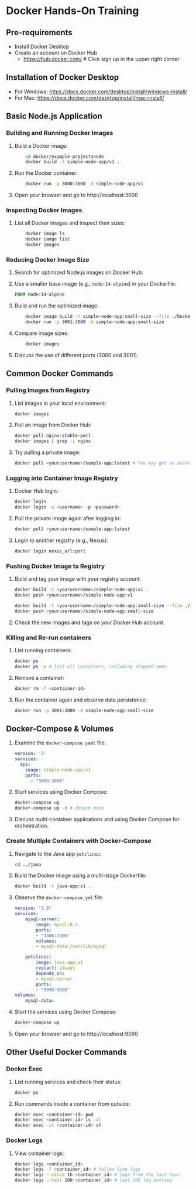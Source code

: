 # Docker Hands-On Training

## Pre-requirements
- Install Docker Desktop
- Create an account on Docker Hub
    - https://hub.docker.com/ # Click sign up in the upper right corner

## Installation of Docker Desktop
- For Windows: https://docs.docker.com/desktop/install/windows-install/
- For Mac: https://docs.docker.com/desktop/install/mac-install/

## Basic Node.js Application

### Building and Running Docker Images

1. Build a Docker image:
    ```bash
        cd docker/example-projectsnode
        docker build -t simple-node-app/v1 .
    ```

2. Run the Docker container:
    ```bash
        docker run -p 3000:3000 -d simple-node-app/v1
    ```

3. Open your browser and go to http://localhost:3000

### Inspecting Docker Images

1. List all Docker images and inspect their sizes:
    ```bash
        docker image ls
        docker iamge list
        docker images
    ```

### Reducing Docker Image Size

1. Search for optimized Node.js images on Docker Hub:

2. Use a smaller base image (e.g., `node:14-alpine`) in your Dockerfile:
    ```Dockerfile
    FROM node:14-alpine
    ```
3. Build and run the optimized image:
    ```bash
        docker image build -t simple-node-app:small-size --file ./Dockerfile-small-size .
        docker run -p 3001:3000 -d simple-node-app:small-size 
    ```

4. Compare image sizes:
    ```bash
        docker images 
    ```
5. Discuss the use of different ports (3000 and 3001).

## Common Docker Commands

### Pulling Images from Registry

1. List images in your local environment:
    ```bash
    docker images
    ```
2. Pull an image from Docker Hub:
    ```bash
    docker pull nginx:stable-perl
    docker images | grep -i nginx
    ```
3. Try pulling a private image:
    ```bash
    docker pull <yourusername>/sample-app:latest # You may get an access denied error, try again after docker login
    ```

### Logging into Container Image Registry
1. Docker Hub login:
    ```bash
    docker login
    docker login -u <username> -p <password>
    ```
2. Pull the private image again after logging in:
    ```bash
    docker pull <yourusername>/sample-app:latest
    ```
3. Login to another registry (e.g., Nexus):
    ```bash
    docker login nexus_url:port
    ```

### Pushing Docker Image to Registry
1. Build and tag your image with your registry account:
    ```bash
    docker build -t <yourusername>/simple-node-app:v1 .
    docker push <yourusername>/simple-node-app:v1

    docker build -t <yourusername>/simple-node-app:small-size --file ./Dockerfile-small-size .
    docker push <yourusername>/simple-node-app:small-size
    ```
2. Check the new images and tags on your Docker Hub account.

### Killing and Re-run containers
1. List running containers:
    ```bash
    docker ps
    docker ps -a # list all containers, including stopped ones
    ```
2. Remove a container:
    ```bash
    docker rm -f <container-id>
    ```
3. Run the container again and observe data persistence:
    ```bash
    docker run -p 3001:3000 -d simple-node-app:small-size
    ```


## Docker-Compose & Volumes
1. Examine the `docker-compose.yaml` file:
    ```yaml
    version: '3'
    services:
      app:
        image: simple-node-app:v1
        ports:
          - "3000:3000"
    ```
2. Start services using Docker Compose:
    ```bash
    docker-compose up
    docker-compose up -d # detach mode
    ```
3. Discuss multi-container applications and using Docker Compose for orchestration.

### Create Multiple Containers with Docker-Compose
1. Navigate to the Java app `petclinic`:
    ```bash
    cd ../java
    ```
2. Build the Docker image using a multi-stage Dockerfile:
    ```bash
    docker build -t java-app:v1 .
    ```
3. Observe the `docker-compose.yml` file:
    ```yaml
    version: "3.9"
    services:
        mysql-server:
            image: mysql:8.2
            ports:
            - "3306:3306"
            volumes:
            - mysql-data:/var/lib/mysql

        petclinic:
            image: java-app:v1
            restart: always
            depends_on:
            - mysql-server
            ports:
            - "9090:8080"   
    volumes:
        mysql-data:
    ```
4. Start the services using Docker Compose:
    ```bash
    docker-compose up
    ```
5. Open your browser and go to http://localhost:9090



## Other Useful Docker Commands

### Docker Exec
1. List running services and check their status:
    ```bash
    docker ps
    ```
2. Run commands inside a container from outside:
    ```bash
    docker exec <container-id> pwd
    docker exec <container-id> ls -al
    docker exec -it <container-id> sh
    ```
### Docker Logs
1. View container logs:
    ```bash
    docker logs <container_id>
    docker logs -f <container_id> # follow live logs
    docker logs --since 1h <container_id> # logs from the last hour
    docker logs --tail 100 <container_id> # last 100 log entries
    ```




